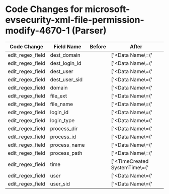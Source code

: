 # Code Changes for microsoft-evsecurity-xml-file-permission-modify-4670-1 (Parser)

| Code Change | Field Name | Before | After |
|-------------|------------|--------|-------|
| edit_regex_field | dest_domain |  | ['<Data Name\\=(\'|")TargetDomainName(\'|")>({dest_domain}[^<]+)<'] |
| edit_regex_field | dest_login_id |  | ['<Data Name\\=(\'|")TargetLogonId(\'|")>({dest_login_id}[^<]+)<'] |
| edit_regex_field | dest_user |  | ['<Data Name\\=(\'|")TargetUserName(\'|")>(SYSTEM|({dest_user}[^<]+))<'] |
| edit_regex_field | dest_user_sid |  | ['<Data Name\\=(\'|")TargetUserSid(\'|")>({dest_user_sid}[^<]+)<'] |
| edit_regex_field | domain |  | ['<Data Name\\=(\'|")SubjectDomainName(\'|")>(-|({domain}[^<>]+))<'] |
| edit_regex_field | file_ext |  | ['<Data Name\\=(\'|")(Caller)?ProcessName(\'|")>(-|(([^<>]*?[\\\/]+)?({file_name}[^<>\\\/]+?(\.({file_ext}[^\s\.\\\/<>]+))?)))<'] |
| edit_regex_field | file_name |  | ['<Data Name\\=(\'|")(Caller)?ProcessName(\'|")>(-|(([^<>]*?[\\\/]+)?({file_name}[^<>\\\/]+?(\.({file_ext}[^\s\.\\\/<>]+))?)))<'] |
| edit_regex_field | login_id |  | ['<Data Name\\=(\'|")SubjectLogonId(\'|")>(-|({login_id}[^<>]+))<'] |
| edit_regex_field | login_type |  | ['<Data Name\\=(\'|")LogonType(\'|")>({login_type}\d+)<'] |
| edit_regex_field | process_dir |  | ['<Data Name\\=(\'|")(Caller)?ProcessName(\'|")>(-|({process_path}({process_dir}[^<>]*?[\\\/]+)?({process_name}[^<>\\\/]+)))<'] |
| edit_regex_field | process_id |  | ['<Data Name\\=(\'|")(Caller)?ProcessId(\'|")>({process_id}[^<]+?)\s*<', '<Execution ProcessID\\=(\'|")({process_id}[^\'"]+)'] |
| edit_regex_field | process_name |  | ['<Data Name\\=(\'|")(Caller)?ProcessName(\'|")>(-|({process_path}({process_dir}[^<>]*?[\\\/]+)?({process_name}[^<>\\\/]+)))<'] |
| edit_regex_field | process_path |  | ['<Data Name\\=(\'|")(Caller)?ProcessName(\'|")>(-|({process_path}({process_dir}[^<>]*?[\\\/]+)?({process_name}[^<>\\\/]+)))<'] |
| edit_regex_field | time |  | ['<TimeCreated SystemTime\\=(\'|")({time}\d\d\d\d-\d\d-\d\dT\d\d:\d\d:\d\d\.\d{3})'] |
| edit_regex_field | user |  | ['<Data Name\\=(\'|")SubjectUserName(\'|")>(-|({user}[\w\.\-\!\#\^\~]{1,40}\$?))<'] |
| edit_regex_field | user_sid |  | ['<Data Name\\=(\'|")SubjectUserSid(\'|")>(-|({user_sid}[^<>]+))<'] |